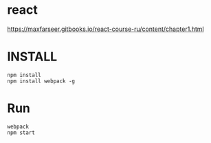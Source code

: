 # react
https://maxfarseer.gitbooks.io/react-course-ru/content/chapter1.html

INSTALL
===
```
npm install
npm install webpack -g
```


Run 
===
```
webpack
npm start
```


